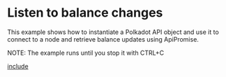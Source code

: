 # Listen to balance changes

This example shows how to instantiate a Polkadot API object and use it to connect to a node and retrieve balance updates using ApiPromise.

NOTE: The example runs until you stop it with CTRL+C

[include](index.js)
